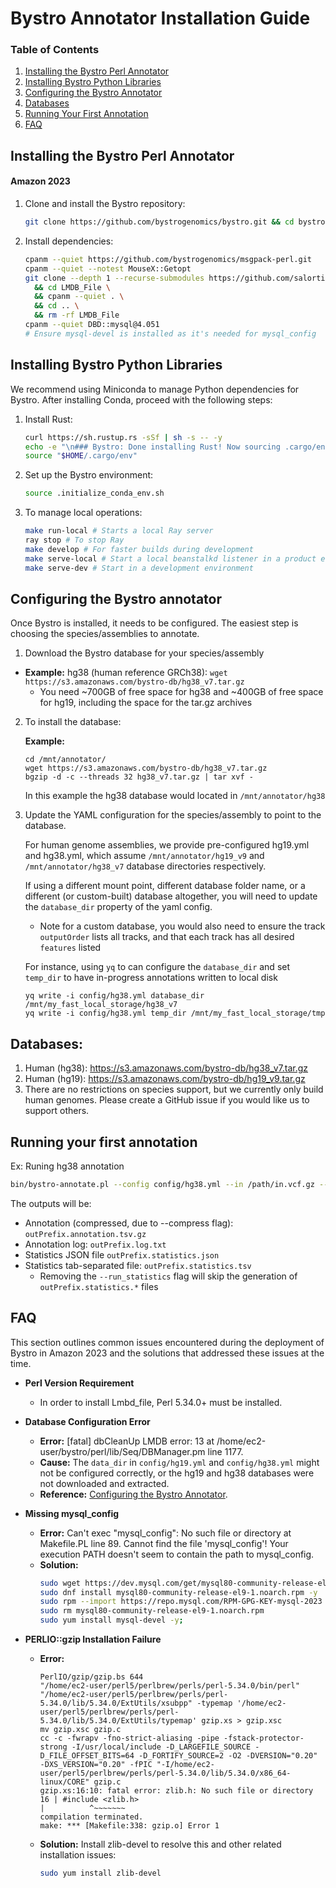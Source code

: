 # Bystro Annotator Installation Guide

### Table of Contents
1. [Installing the Bystro Perl Annotator](#installing-the-bystro-perl-annotator)
2. [Installing Bystro Python Libraries](#installing-bystro-python-libraries)
3. [Configuring the Bystro Annotator](#configuring-the-bystro-annotator)
4. [Databases](#databases)
5. [Running Your First Annotation](#running-your-first-annotation)
6. [FAQ](#faq)

## Installing the Bystro Perl Annotator
#### Amazon 2023

1. Clone and install the Bystro repository:
    ```sh
    git clone https://github.com/bystrogenomics/bystro.git && cd bystro && source ./install-rpm.sh
    ```

2. Install dependencies:
    ```sh
    cpanm --quiet https://github.com/bystrogenomics/msgpack-perl.git
    cpanm --quiet --notest MouseX::Getopt
    git clone --depth 1 --recurse-submodules https://github.com/salortiz/LMDB_File.git \
      && cd LMDB_File \
      && cpanm --quiet . \
      && cd .. \
      && rm -rf LMDB_File
    cpanm --quiet DBD::mysql@4.051
    # Ensure mysql-devel is installed as it's needed for mysql_config
    ```

## Installing Bystro Python Libraries
We recommend using Miniconda to manage Python dependencies for Bystro. After installing Conda, proceed with the following steps:

1. Install Rust:
    ```sh
    curl https://sh.rustup.rs -sSf | sh -s -- -y
    echo -e "\n### Bystro: Done installing Rust! Now sourcing .cargo/env for use in the current shell ###\n"
    source "$HOME/.cargo/env"
    ```

2. Set up the Bystro environment:
    ```sh
    source .initialize_conda_env.sh
    ```

3. To manage local operations:
    ```sh
    make run-local # Starts a local Ray server
    ray stop # To stop Ray
    make develop # For faster builds during development
    make serve-local # Start a local beanstalkd listener in a product environment
    make serve-dev # Start in a development environment
    ```

## Configuring the Bystro annotator

Once Bystro is installed, it needs to be configured. The easiest step is choosing the species/assemblies to annotate.

1. Download the Bystro database for your species/assembly

- **Example:** hg38 (human reference GRCh38): `wget https://s3.amazonaws.com/bystro-db/hg38_v7.tar.gz`</strong>
  - You need ~700GB of free space for hg38 and  ~400GB of free space for hg19, including the space for the tar.gz archives

2. To install the database:

   **Example:**

   ```shell
   cd /mnt/annotator/
   wget https://s3.amazonaws.com/bystro-db/hg38_v7.tar.gz
   bgzip -d -c --threads 32 hg38_v7.tar.gz | tar xvf -
   ```

   In this example the hg38 database would located in `/mnt/annotator/hg38`

3. Update the YAML configuration for the species/assembly to point to the database.

   For human genome assemblies, we provide pre-configured hg19.yml and hg38.yml, which assume `/mnt/annotator/hg19_v9` and `/mnt/annotator/hg38_v7` database directories respectively.

   If using a different mount point, different database folder name, or a different (or custom-built) database altogether,
   you will need to update the `database_dir` property of the yaml config.
     - Note for a custom database, you would also need to ensure the track `outputOrder` lists all tracks, and that each track has all desired `features` listed

   For instance, using `yq` to can configure the `database_dir` and set `temp_dir` to have in-progress annotations written to local disk

   ```shell
   yq write -i config/hg38.yml database_dir /mnt/my_fast_local_storage/hg38_v7
   yq write -i config/hg38.yml temp_dir /mnt/my_fast_local_storage/tmp
   ```

## Databases:

1. Human (hg38): https://s3.amazonaws.com/bystro-db/hg38_v7.tar.gz
2. Human (hg19): https://s3.amazonaws.com/bystro-db/hg19_v9.tar.gz
3. There are no restrictions on species support, but we currently only build human genomes. Please create a GitHub issue if you would like us to support others.

## Running your first annotation

Ex: Runing hg38 annotation

```sh
bin/bystro-annotate.pl --config config/hg38.yml --in /path/in.vcf.gz --out /path/outPrefix --run_statistics [0,1] --compress
```

The outputs will be:

- Annotation (compressed, due to --compress flag): `outPrefix.annotation.tsv.gz`
- Annotation log: `outPrefix.log.txt`
- Statistics JSON file `outPrefix.statistics.json`
- Statistics tab-separated file: `outPrefix.statistics.tsv`
  - Removing the `--run_statistics` flag will skip the generation of `outPrefix.statistics.*` files


## FAQ

This section outlines common issues encountered during the deployment of Bystro in Amazon 2023 and the solutions that addressed these issues at the time.

- **Perl Version Requirement**
  - In order to install Lmbd_file, Perl 5.34.0+ must be installed.

- **Database Configuration Error**
  - **Error:** [fatal] dbCleanUp LMDB error: 13 at /home/ec2-user/bystro/perl/lib/Seq/DBManager.pm line 1177.
  - **Cause:** The `data_dir` in `config/hg19.yml` and `config/hg38.yml` might not be configured correctly, or the hg19 and hg38 databases were not downloaded and extracted.
  - **Reference:** [Configuring the Bystro Annotator](#configuring-the-bystro-annotator).

- **Missing mysql_config**
  - **Error:** Can't exec "mysql_config": No such file or directory at Makefile.PL line 89. Cannot find the file 'mysql_config'! Your execution PATH doesn't seem to contain the path to mysql_config.
  - **Solution:**
    ```sh
    sudo wget https://dev.mysql.com/get/mysql80-community-release-el9-1.noarch.rpm
    sudo dnf install mysql80-community-release-el9-1.noarch.rpm -y
    sudo rpm --import https://repo.mysql.com/RPM-GPG-KEY-mysql-2023
    sudo rm mysql80-community-release-el9-1.noarch.rpm
    sudo yum install mysql-devel -y;
    ```

- **PERLIO::gzip Installation Failure**
  - **Error:**
    ```
    PerlIO/gzip/gzip.bs 644
    "/home/ec2-user/perl5/perlbrew/perls/perl-5.34.0/bin/perl" "/home/ec2-user/perl5/perlbrew/perls/perl-5.34.0/lib/5.34.0/ExtUtils/xsubpp" -typemap '/home/ec2-user/perl5/perlbrew/perls/perl-5.34.0/lib/5.34.0/ExtUtils/typemap' gzip.xs > gzip.xsc
    mv gzip.xsc gzip.c
    cc -c -fwrapv -fno-strict-aliasing -pipe -fstack-protector-strong -I/usr/local/include -D_LARGEFILE_SOURCE -D_FILE_OFFSET_BITS=64 -D_FORTIFY_SOURCE=2 -O2 -DVERSION="0.20" -DXS_VERSION="0.20" -fPIC "-I/home/ec2-user/perl5/perlbrew/perls/perl-5.34.0/lib/5.34.0/x86_64-linux/CORE" gzip.c
    gzip.xs:16:10: fatal error: zlib.h: No such file or directory
    16 | #include <zlib.h>
    |          ^~~~~~~~
    compilation terminated.
    make: *** [Makefile:338: gzip.o] Error 1
    ```
  - **Solution:** Install zlib-devel to resolve this and other related installation issues:
    ```sh
    sudo yum install zlib-devel
    ```